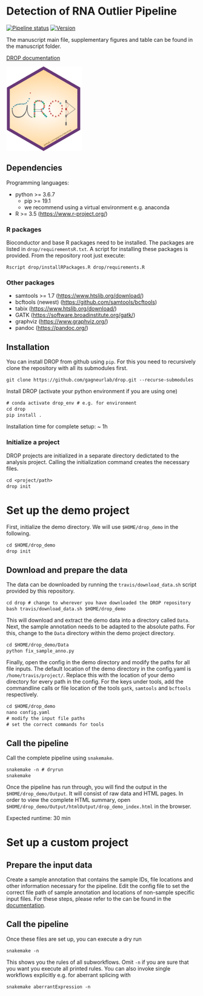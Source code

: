 # Detection of RNA Outlier Pipeline
[![Pipeline status](https://travis-ci.org/gagneurlab/drop.svg?branch=master)](https://travis-ci.org/gagneurlab/drop)
[![Version](https://img.shields.io/badge/Version-0.9.0-green.svg)](https://github.com/gagneurlab/drop/master)

The manuscript main file, supplementary figures and table can be found in the manuscript folder.


[DROP documentation](https://drop-rna.readthedocs.io/en/latest/index.html)

<img src="drop_sticker.png" alt="drop logo" width="200" class="center"/>

## Dependencies
Programming languages:

+ python >= 3.6.7
     + pip >= 19.1
     + we recommend using a virtual environment e.g. anaconda
+ R >= 3.5 (https://www.r-project.org/)

### R packages
Bioconductor and base R packages need to be installed. The packages are listed in `drop/requirementsR.txt`. A script for installing these packages is provided. From the repository root just execute:
```
Rscript drop/installRPackages.R drop/requirements.R
```
### Other packages
+ samtools >= 1.7 (https://www.htslib.org/download/)
+ bcftools (newest) (https://github.com/samtools/bcftools)
+ tabix (https://www.htslib.org/download/)
+ GATK (https://software.broadinstitute.org/gatk/)
+ graphviz (https://www.graphviz.org/)
+ pandoc (https://pandoc.org/)

## Installation
You can install DROP from github using `pip`. For this you need to recursively clone the repository with all its submodules first.
```
git clone https://github.com/gagneurlab/drop.git --recurse-submodules
```
Install DROP (activate your python environment if you are using one)
```
# conda activate drop_env # e.g. for environment
cd drop
pip install .
```
Installation time for complete setup: ~ 1h

### Initialize a project
DROP projects are initialized in a separate directory dedictated to the analysis project. Calling the initialization command creates the necessary files.
```
cd <project/path>
drop init
``` 

# Set up the demo project
First, initialize the demo directory. We will use `$HOME/drop_demo` in the following.
```
cd $HOME/drop_demo
drop init
```
## Download and prepare the data
The data can be downloaded by running the `travis/download_data.sh` script provided by this repository.
```
cd drop # change to wherever you have downloaded the DROP repository
bash travis/download_data.sh $HOME/drop_demo
```
This will download and extract the demo data into a directory called `Data`. Next, the sample annotation needs to be adapted to the absolute paths. For this, change to the `Data` directory within the demo project directory.
```
cd $HOME/drop_demo/Data
python fix_sample_anno.py
```
Finally, open the config in the demo directory and modify the paths for all file inputs. The default location of the demo directory in the config.yaml is `/home/travis/project/`. Replace this with the location of your demo directory for every path in the config. For the keys under tools, add the commandline calls or file location of the tools `gatk`, `samtools` and `bcftools` respectively.
```
cd $HOME/drop_demo
nano config.yaml
# modify the input file paths
# set the correct commands for tools
```

## Call the pipeline
Call the complete pipeline using `snakemake`.
```
snakemake -n # dryrun
snakemake
```
Once the pipeline has run through, you will find the output in the `$HOME/drop_demo/Output`. It will consist of raw data and HTML pages. In order to view the complete HTML summary, open `$HOME/drop_demo/Output/htmlOutput/drop_demo_index.html` in the browser.

Expected runtime: 30 min

# Set up a custom project
## Prepare the input data
Create a sample annotation that contains the sample IDs, file locations and other information necessary for the pipeline.
Edit the config file to set the correct file path of sample annotation and locations of non-sample specific input files. For these steps, please refer to the can be found in the [documentation](https://drop-rna.readthedocs.io/en/latest/prepare.html).

## Call the pipeline
 Once these files are set up, you can execute a dry run
```
snakemake -n
```
This shows you the rules of all subworkflows. Omit `-n` if you are sure that you want you execute all printed rules. You can also invoke single workflows explicitly e.g. for aberrant splicing with 
```
snakemake aberrantExpression -n
```
